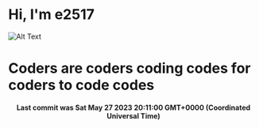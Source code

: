 # Hi, I'm e2517

![Alt Text](https://github.com/E2517/e2517/blob/master/images/background.gif)

# Coders are coders coding codes for coders to code codes

<h4 align="center">Last commit was Sat May 27 2023 20:11:00 GMT+0000 (Coordinated Universal Time)</h4>
